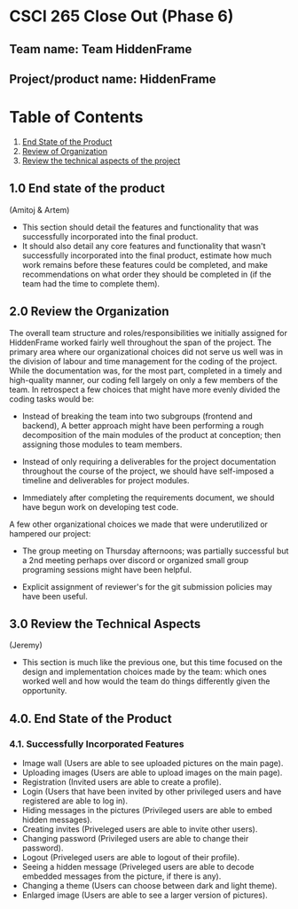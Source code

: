 # CSCI 265 Close Out (Phase 6)

## Team name: Team HiddenFrame

## Project/product name: HiddenFrame

# Table of Contents

1.  [End State of the Product](#10-end-state-of-the-product)
2.  [Review of Organization](#20-review-the-organization)
3.  [Review the technical aspects of the project](#30-review-the-technical-aspects)

## 1.0 End state of the product
(Amitoj & Artem)
- This section should detail the features and functionality that was successfully incorporated into the final product.
- It should also detail any core features and functionality that wasn't successfully incorporated into the final product, estimate how much work remains before these features could be completed, and make recommendations on what order they should be completed in (if the team had the time to complete them).

## 2.0 Review the Organization

The overall team structure and roles/responsibilities we initially assigned for HiddenFrame worked fairly well throughout the span of the project. The primary area where our organizational choices did not serve us well was in the division of labour and time management for the coding of the project. While the documentation was, for the most part, completed in a timely and high-quality manner, our coding fell largely on only a few members of the team. In retrospect a few choices that might have more evenly divided the coding tasks would be:

- Instead of breaking the team into two subgroups (frontend and backend), A better approach might have been performing a rough decomposition of the main modules of the product at conception; then assigning those modules to team members.

- Instead of only requiring a deliverables for the project documentation throughout the course of the project, we should have self-imposed a timeline and deliverables for project modules.

- Immediately after completing the requirements document, we should have begun work on developing test code.

A few other organizational choices we made that were underutilized or hampered our project:

- The group meeting on Thursday afternoons; was partially successful but a 2nd meeting perhaps over discord or organized small group programing sessions might have been helpful. 

- Explicit assignment of reviewer's for the git submission policies may have been useful. 

## 3.0 Review the Technical Aspects
(Jeremy)
- This section is much like the previous one, but this time focused on the design and implementation choices made by the team: which ones worked well and how would the team do things differently given the opportunity. 

## 4.0. End State of the Product

### 4.1. Successfully Incorporated Features

- Image wall (Users are able to see uploaded pictures on the main page).
- Uploading images (Users are able to upload images on the main page).
- Registration (Invited users are able to create a profile).
- Login (Users that have been invited by other privileged users and have registered are able to log in).
- Hiding messages in the pictures (Privileged users are able to embed hidden messages).
- Creating invites (Priveleged users are able to invite other users).
- Changing password (Privileged users are able to change their password).
- Logout (Priveleged users are able to logout of their profile).
- Seeing a hidden message (Priveleged users are able to decode embedded messages from the picture, if there is any).
- Changing a theme (Users can choose between dark and light theme).
- Enlarged image (Users are able to see a larger version of pictures).


